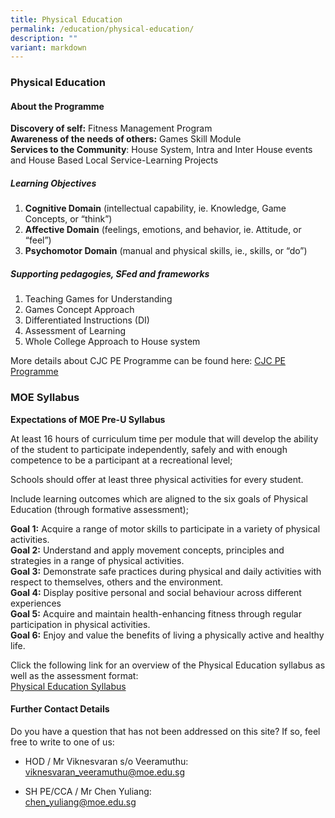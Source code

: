 ```yaml
---
title: Physical Education
permalink: /education/physical-education/
description: ""
variant: markdown
---
```

### **Physical Education**
#### **About the Programme**

**Discovery of self:**&nbsp;Fitness Management Program<br>
**Awareness of the needs of others:**&nbsp;Games Skill Module<br>
**Services to the Community**: House System, Intra and Inter House events and House Based Local Service-Learning Projects

##### **Learning Objectives**

1.  **Cognitive Domain**&nbsp;(intellectual capability, ie. Knowledge, Game Concepts, or “think”)
2.  **Affective Domain**&nbsp;(feelings, emotions, and behavior, ie. Attitude, or “feel”)
3.  **Psychomotor Domain**&nbsp;(manual and physical skills, ie., skills, or “do”)

##### **Supporting pedagogies, SFed and frameworks**

1.  Teaching Games for Understanding
2.  Games Concept Approach
3.  Differentiated Instructions (DI)
4.  Assessment of Learning
5.  Whole College Approach to House system

More details about CJC PE Programme can be found here: [CJC PE Programme](/files/cjc%20pe%20programme%20(nov%202023).pdf)

### **MOE Syllabus**

**Expectations of MOE Pre-U Syllabus**

At least 16 hours of curriculum time per module that will develop the ability of the student to participate independently, safely and with enough competence to be a participant at a recreational level;

Schools should offer at least three physical activities for every student.

Include learning outcomes which are aligned to the six goals of Physical Education (through formative assessment);

**Goal 1:** Acquire a range of motor skills to participate in a variety of physical activities. <br>
**Goal 2:** Understand and apply movement concepts, principles and strategies in a range of physical activities. <br>
**Goal 3:** Demonstrate safe practices during physical and daily activities with respect to themselves, others and the environment. <br>
**Goal 4:** Display positive personal and social behaviour across different experiences <br>
**Goal 5:** Acquire and maintain health-enhancing fitness through regular participation in physical activities. <br>
**Goal 6:** Enjoy and value the benefits of living a physically active and healthy life.
  
Click the following link for an overview of the Physical Education syllabus as well as the assessment format:<br>
[Physical Education Syllabus](https://www.moe.gov.sg/-/media/files/post-secondary/syllabuses/pe/physical_education_syllabus_2014.ashx?la=en&amp;hash=99815A270E547EFA314D9D11119590576BBADE53)
#### **Further Contact Details**

Do you have a question that has not been addressed on this site? If so, feel free to write to one of us:

*   HOD / Mr Viknesvaran s/o Veeramuthu: <br>
[viknesvaran\_veeramuthu@moe.edu.sg](mailto:viknesvaran_veeramuthu@moe.edu.sg)
 
*   SH PE/CCA / Mr Chen Yuliang: <br>
[chen\_yuliang@moe.edu.sg](mailto:chen_yuliang@moe.edu.sg)